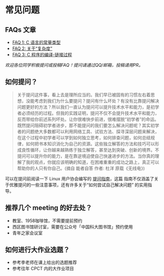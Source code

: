 # 常见问题

## FAQs 文章

- [FAQ 1: C 语言的常量类型](faq-1.md)
- [FAQ 2: 关于“复杂度”](faq-2.md)
- [FAQ 3: C 程序的编译-链接过程](faq-3.md)

*欢迎各位同学积极提问或投稿FAQ！提问请通过QQ/邮箱，投稿请用PR。*

## 如何提问？

> 关于提问这件事，看上去是理所应当的。我们早已被固有的习惯左右着思想，没能考虑到我们为什么要提问？提问有什么坏处？有没有比靠提问解决问题更好的方法？所以我们一直认为提问可以提升技术水平和能力，是初学者必须经历的过程。但我的实践证明，提问不仅不会提升技术水平和能力，反而带给你前述系列坏处。让你很难快步前进，很难摆脱“初学者”的命运。既然提问阻碍初学者进步，那不能提问的我们要怎么解决问题呢？其实初学者的问题绝大多数都可以利用网络工具、试验方法、探寻深层问题来解决，在这个过程中初学者可以学到如何独立思考，如何排查问题，如何总结规律，如何把书本知识消化为自己的资源。这些独立解答的方法和技巧可以形成良性循环，让你越来越熟练于独立解答，甚至达到突破、创新的境界。不提问可以提升你的能力，是在靠逆境迫使自己快速进步的方法。当你真的理解了我的观点，你就应该明确的知道，在困难重重的成功之路上，真正可以帮助你的人只有你自己。(摘自 能者自答 作者: 杜洋 原载《无线电》)

可以在提问前阅读一下 Linux 用户协会编写的 [提问指南](https://lug.ustc.edu.cn/wiki/doc/howtoask/)，这篇
指南不仅涵盖了关于优雅提问的一些注意事项，还有许多关于“如何尝试自己解决问题” 的实用指导。

## 推荐几个 meeting 的好去处？

- 教室、1958咖啡馆，不需要提前预约
- 西区图书馆研讨室，需要在公众号「中国科大图书馆」预约使用
- 青年之家会议室

## 如何进行大作业选题？

- 参考李老师在课上给出的选题推荐
- 参考往年 CPCT 内的大作业项目
